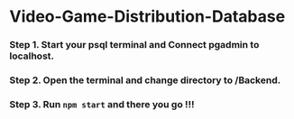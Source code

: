 # Video-Game-Distribution-Database

### Step 1. Start your psql terminal and Connect pgadmin to localhost.
### Step 2. Open the terminal and change directory to /Backend.
### Step 3. Run `npm start` and there you go !!!
